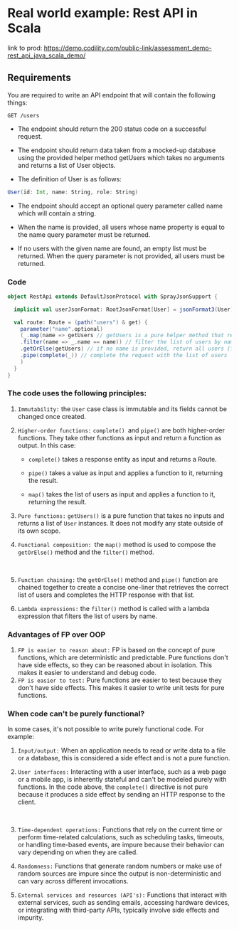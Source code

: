 # Real world example: Rest API in Scala

link to prod: https://demo.codility.com/public-link/assessment_demo-rest_api_java_scala_demo/

## Requirements

You are required to write an API endpoint that will contain the following things:

`GET /users`

- The endpoint should return the 200 status code on a successful request.

- The endpoint should return data taken from a mocked-up database using the provided helper method getUsers which takes no arguments and returns a list of User objects.

- The definition of User is as follows:

```scala
User(id: Int, name: String, role: String)
```

- The endpoint should accept an optional query parameter called name which will contain a string.

- When the name is provided, all users whose name property is equal to the name query parameter must be returned.

- If no users with the given name are found, an empty list must be returned.
  When the query parameter is not provided, all users must be returned.

### Code

```scala
object RestApi extends DefaultJsonProtocol with SprayJsonSupport {

  implicit val userJsonFormat: RootJsonFormat[User] = jsonFormat3(User)

  val route: Route = (path("users") & get) {
    parameter("name".optional)
    (_.map(name => getUsers // getUsers is a pure helper method that returns a list of User objects and map is a higher-order function
    .filter(name => _.name == name)) // filter the list of users by name (lambda expression)
    .getOrElse(getUsers) // if no name is provided, return all users (function composition)
    .pipe(complete(_)) // complete the request with the list of users
    )
  }
}
```

### The code uses the following principles:

1. `Immutability:` the `User` case class is immutable and its fields cannot be changed once created.
   <br>

2. `Higher-order functions:` `complete() `and `pipe()` are both higher-order functions. They take other functions as input and return a function as output.
   In this case:

   - `complete()` takes a response entity as input and returns a Route.

   - `pipe()` takes a value as input and applies a function to it, returning the result.

   - `map()` takes the list of users as input and applies a function to it, returning the result.
     <br>

3. `Pure functions:` `getUsers()` is a pure function that takes no inputs and returns a list of `User` instances.
   It does not modify any state outside of its own scope.
   <br>

4. `Functional composition: `the `map()` method is used to compose the `getOrElse()` method and the `filter()` method.
<br>

5. `Function chaining:` the `getOrElse()` method and `pipe()` function are chained together to create a concise one-liner that retrieves the correct list of users and completes the HTTP response with that list.
   <br>

6. `Lambda expressions:` the `filter()` method is called with a lambda expression that filters the list of users by name.

### Advantages of FP over OOP

1. `FP is easier to reason about:` FP is based on the concept of pure functions, which are deterministic and predictable. Pure functions don't have side effects, so they can be reasoned about in isolation. This makes it easier to understand and debug code.
   <br>
2. `FP is easier to test:` Pure functions are easier to test because they don't have side effects. This makes it easier to write unit tests for pure functions.

### When code can't be purely functional?

In some cases, it's not possible to write purely functional code. For example:

1. `Input/output:` When an application needs to read or write data to a file or a database, this is considered a side effect and is not a pure function.
   <br>

2. `User interfaces:` Interacting with a user interface, such as a web page or a mobile app, is inherently stateful and can't be modeled purely with functions. In the code above, the `complete()` directive is not pure because it produces a side effect by sending an HTTP response to the client.
  <br>

3. `Time-dependent operations:` Functions that rely on the current time or perform time-related calculations, such as scheduling tasks, timeouts, or handling time-based events, are impure because their behavior can vary depending on when they are called.
   <br>

4. `Randomness:` Functions that generate random numbers or make use of random sources are impure since the output is non-deterministic and can vary across different invocations.
   <br>

5. `External services and resources (API's):` Functions that interact with external services, such as sending emails, accessing hardware devices, or integrating with third-party APIs, typically involve side effects and impurity.
